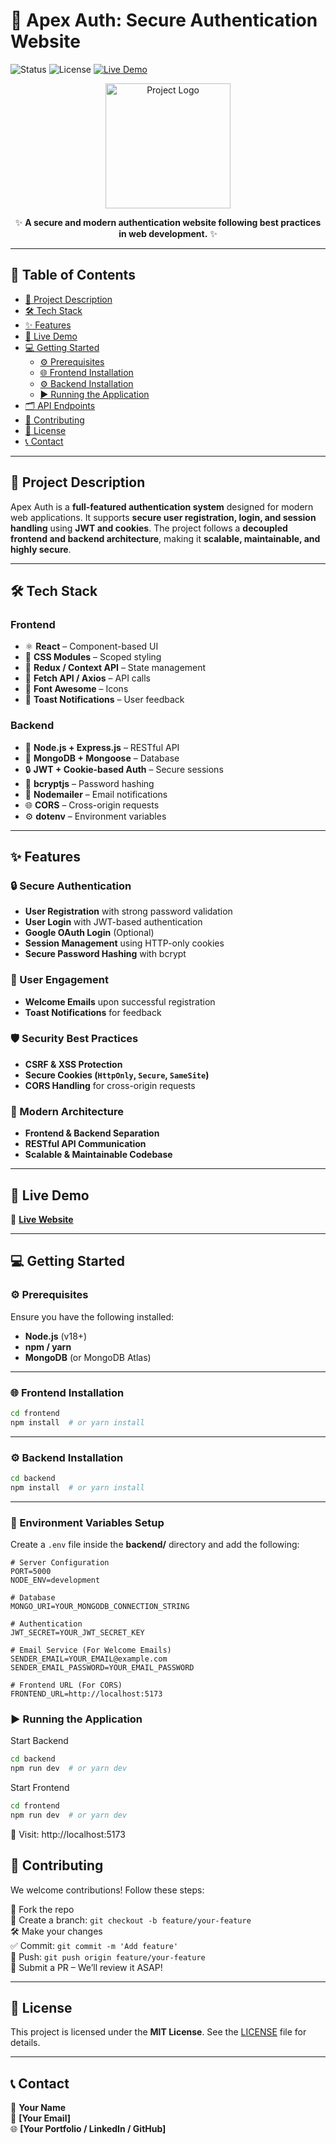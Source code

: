# 🌟 Apex Auth: Secure Authentication Website

![Status](https://img.shields.io/badge/Status-Active-brightgreen.svg)
![License](https://img.shields.io/badge/License-MIT-blue.svg)
[![Live Demo](https://img.shields.io/badge/Demo-Live%20Website-success?logo=web)](YOUR_FRONTEND_RENDER_URL)

<p align="center">
  <img src="path/to/your/project-logo.png" alt="Project Logo" width="200">
</p>

<p align="center">
  ✨ <strong>A secure and modern authentication website following best practices in web development.</strong> ✨
</p>

---

## 📌 Table of Contents

- [📝 Project Description](#-project-description)
- [🛠️ Tech Stack](#️-tech-stack)
- [✨ Features](#-features)
- [🚀 Live Demo](#-live-demo)
- [💻 Getting Started](#-getting-started)
  - [⚙️ Prerequisites](#️-prerequisites)
  - [🌐 Frontend Installation](#-frontend-installation)
  - [⚙️ Backend Installation](#-backend-installation)
  - [▶️ Running the Application](#️-running-the-application)
- [🗂️ API Endpoints](#️-api-endpoints)
- [🤝 Contributing](#-contributing)
- [📜 License](#-license)
- [📞 Contact](#-contact)

---

## 📝 Project Description

Apex Auth is a **full-featured authentication system** designed for modern web applications. It supports **secure user registration, login, and session handling** using **JWT and cookies**. The project follows a **decoupled frontend and backend architecture**, making it **scalable, maintainable, and highly secure**.

---

## 🛠️ Tech Stack

### **Frontend**
- ⚛️ **React** – Component-based UI
- 🎨 **CSS Modules** – Scoped styling
- 🚦 **Redux / Context API** – State management
- 📡 **Fetch API / Axios** – API calls
- 🎴 **Font Awesome** – Icons
- 💬 **Toast Notifications** – User feedback

### **Backend**
- 🚀 **Node.js + Express.js** – RESTful API
- 💾 **MongoDB + Mongoose** – Database
- 🔒 **JWT + Cookie-based Auth** – Secure sessions
- 🔑 **bcryptjs** – Password hashing
- 📧 **Nodemailer** – Email notifications
- 🌐 **CORS** – Cross-origin requests
- ⚙️ **dotenv** – Environment variables

---

## ✨ Features

### 🔒 Secure Authentication
- **User Registration** with strong password validation
- **User Login** with JWT-based authentication
- **Google OAuth Login** (Optional)
- **Session Management** using HTTP-only cookies
- **Secure Password Hashing** with bcrypt

### 📧 User Engagement
- **Welcome Emails** upon successful registration
- **Toast Notifications** for feedback

### 🛡️ Security Best Practices
- **CSRF & XSS Protection**
- **Secure Cookies (`HttpOnly`, `Secure`, `SameSite`)**
- **CORS Handling** for cross-origin requests

### 🚀 Modern Architecture
- **Frontend & Backend Separation**
- **RESTful API Communication**
- **Scalable & Maintainable Codebase**

---

## 🚀 Live Demo

🔗 **[Live Website](YOUR_FRONTEND_RENDER_URL)**

---

## 💻 Getting Started

### ⚙️ Prerequisites

Ensure you have the following installed:

- **Node.js** (v18+)
- **npm / yarn**
- **MongoDB** (or MongoDB Atlas)

---

### 🌐 Frontend Installation

```bash
cd frontend
npm install  # or yarn install
```

---

### ⚙️ Backend Installation

```bash
cd backend
npm install  # or yarn install
```

---

### 🔧 Environment Variables Setup

Create a `.env` file inside the **backend/** directory and add the following:

```env
# Server Configuration
PORT=5000
NODE_ENV=development

# Database
MONGO_URI=YOUR_MONGODB_CONNECTION_STRING

# Authentication
JWT_SECRET=YOUR_JWT_SECRET_KEY

# Email Service (For Welcome Emails)
SENDER_EMAIL=YOUR_EMAIL@example.com
SENDER_EMAIL_PASSWORD=YOUR_EMAIL_PASSWORD

# Frontend URL (For CORS)
FRONTEND_URL=http://localhost:5173
```

### ▶️ Running the Application
Start Backend

```bash
cd backend
npm run dev  # or yarn dev
```

Start Frontend
```bash
cd frontend
npm run dev  # or yarn dev
```

🔗 Visit: http://localhost:5173

## 🤝 Contributing
We welcome contributions! Follow these steps:

🍴 Fork the repo  
🌱 Create a branch: `git checkout -b feature/your-feature`  
🛠️ Make your changes  
✅ Commit: `git commit -m 'Add feature'`  
🚀 Push: `git push origin feature/your-feature`  
📩 Submit a PR – We’ll review it ASAP!  

---

## 📜 License
This project is licensed under the **MIT License**. See the [LICENSE](LICENSE) file for details.

---

## 📞 Contact
👤 **Your Name**  
📧 **[Your Email]**  
🌐 **[Your Portfolio / LinkedIn / GitHub]**
